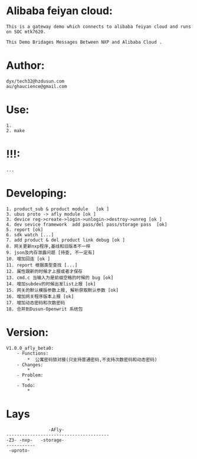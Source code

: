 # Alibaba feiyan cloud:  
	This is a gateway demo which connects to alibaba feiyan cloud and runs on SOC mtk7620.  
	  
	This Demo Bridages Messages Between NXP and Alibaba Cloud .  

# Author:   
	dyx/tech32@hzdusun.com  
	au/ghaucience@gmail.com

# Use:   
	1.  
	2. make  

# !!!:  
	...  

# Developing:  
	1. product_sub & product module   [ok ]  
	3. ubus proto -> afly module [ok ]
	3. device reg->create->login->unlogin->destroy->unreg [ok ]
	4. dev sevice framework  add pass/del pass/storage pass  [ok]
	5. report [ok]
	6. sdk watch [...]
	7. add product & del product link debug [ok ]  
	8. 网关更新nxp程序,基线和旧版本不一样
	9. json及内存泄露问题 [待查, 不一定有]
	10. 增加回连 [ok ]
	11. report 根据类型查找 [...]
	12. 属性跟新的时候才上报或者才保存
	13. cmd.c 当输入为是前缀空格的时候的 bug [ok]
	14. 增加subdev的时候出发list上报 [ok]
	15. 网关的默认模版参数上报, 解析获取默认参数 [ok]
	16. 增加网关程序版本上报 [ok]
	17. 增加动态密码和次数密码
	18. 合并到Dusun-Openwrit 系统包

# Version:  
	V1.0.0_afly_beta0:  
		- Functions:  
			*  公寓密码锁对接(只支持普通密码,不支持次数密码和动态密码)
		- Changes:  
			*  
		- Problem:  
			*  
		- Todo:  
			*  

# Lays 
	
					-AFly-
	---------------------------------------
	-Z3- -nxp-   -storage-
	-----------
	 -uproto-


